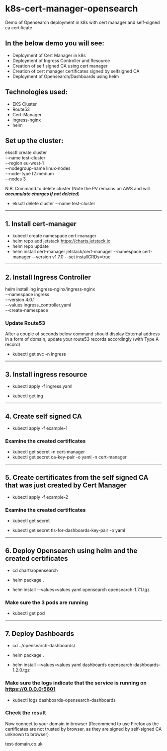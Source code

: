 # k8s-cert-manager-opensearch
Demo of Opensearch deployment in k8s with cert manager and self-signed ca certificate

## In the below demo you will see:
 - Deployment of Cert Manager in k8s
 - Deployment of Ingress Controller and Resource
 - Creation of self signed CA using cert manager
 - Creation of cert manager certificates signed by selfsigned CA
 - Deployment of Opensearch/Dashboards using helm

## Technologies used:
 - EKS Cluster
 - Route53
 - Cert-Manager
 - ingress-nginx
 - helm

## Set up the cluster:

eksctl create cluster \
--name test-cluster \
--region eu-west-1 \
--nodegroup-name linux-nodes \
--node-type t2.medium \
--nodes 3

N.B. Command to delete cluster (Note the PV remains on AWS and will ***accumulate charges if not deleted***)
- eksctl delete cluster --name test-cluster

---


## 1. Install cert-manager

 - kubectl create namespace cert-manager
 - helm repo add jetstack https://charts.jetstack.io
 - helm repo update
 - helm install cert-manager jetstack/cert-manager --namespace cert-manager --version v1.7.0 --set installCRDs=true

---

## 2. Install Ingress Controller

helm install ing ingress-nginx/ingress-nginx \
  --namespace ingress \
  --version 4.0.1 \
  --values ingress_controller.yaml \
  --create-namespace



### Update Route53
After a couple of seconds below command should display External address in a form of domain, update your route53 records accordingly (with Type A record)

- kubectl get svc -n ingress

---

## 3. Install ingress resource

- kubectl apply -f ingress.yaml

- kubectl get ing

---

## 4. Create self signed CA

- kubectl apply -f example-1

### Examine the created certificates
- kubectl get secret -n cert-manager
- kubectl get secret ca-key-pair -o yaml -n cert-manager

---

## 5. Create certificates from the self signed CA that was just created by Cert Manager

- kubectl apply -f example-2

### Examine the created certificates

- kubectl get secret

- kubectl get secret tls-for-dashboards-key-pair -o yaml

---

## 6. Deploy Opensearch using helm and the created certificates 

- cd charts/opensearch

- helm package .

- helm install --values=values.yaml opensearch opensearch-1.7.1.tgz

### Make sure the 3 pods are running

- kubectl get pod

---

## 7. Deploy Dashboards

- cd ../opensearch-dashboards/

- helm package .

- helm install --values=values.yaml dashboards opensearch-dashboards-1.2.0.tgz

### Make sure the logs indicate that the service is running on https://0.0.0.0:5601

- kubectl logs dashboards-opensearch-dashboards

### Check the result
Now connect to your domain in browser (Recommend to use Firefox as the certificates are not trusted by browser, as they are signed by self-signed CA unknown to browser)

test-domain.co.uk
